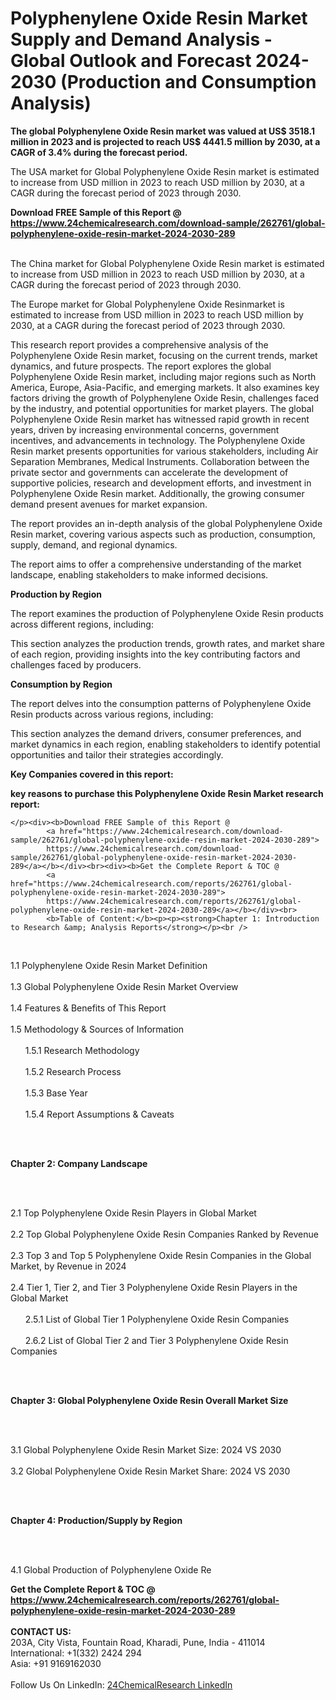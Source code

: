 <h1>Polyphenylene Oxide Resin Market Supply and Demand Analysis - Global Outlook and Forecast 2024-2030 (Production and Consumption Analysis)</h1><p><strong>The global Polyphenylene Oxide Resin market was valued at US$ 3518.1 million in 2023 and is projected to reach US$ 4441.5 million by 2030, at a CAGR of 3.4% during the forecast period.</strong></p><p>
</p><p>The USA market for Global Polyphenylene Oxide Resin market is estimated to increase from USD million in 2023 to reach USD million by 2030, at a CAGR during the forecast period of 2023 through 2030.</p><div><b>Download FREE Sample of this Report @ 
            <a href="https://www.24chemicalresearch.com/download-sample/262761/global-polyphenylene-oxide-resin-market-2024-2030-289">
            https://www.24chemicalresearch.com/download-sample/262761/global-polyphenylene-oxide-resin-market-2024-2030-289</a></b></div><br><p>
</p><p>The China market for Global Polyphenylene Oxide Resin market is estimated to increase from USD million in 2023 to reach USD million by 2030, at a CAGR during the forecast period of 2023 through 2030.</p><p>
</p><p>The Europe market for Global Polyphenylene Oxide Resinmarket is estimated to increase from USD million in 2023 to reach USD million by 2030, at a CAGR during the forecast period of 2023 through 2030.</p><p>
</p><p>This research report provides a comprehensive analysis of the Polyphenylene Oxide Resin market, focusing on the current trends, market dynamics, and future prospects. The report explores the global Polyphenylene Oxide Resin market, including major regions such as North America, Europe, Asia-Pacific, and emerging markets. It also examines key factors driving the growth of Polyphenylene Oxide Resin, challenges faced by the industry, and potential opportunities for market players. The global Polyphenylene Oxide Resin market has witnessed rapid growth in recent years, driven by increasing environmental concerns, government incentives, and advancements in technology. The Polyphenylene Oxide Resin market presents opportunities for various stakeholders, including Air Separation Membranes, Medical Instruments. Collaboration between the private sector and governments can accelerate the development of supportive policies, research and development efforts, and investment in Polyphenylene Oxide Resin market. Additionally, the growing consumer demand present avenues for market expansion. </p><p>
</p><p>The report provides an in-depth analysis of the global Polyphenylene Oxide Resin market, covering various aspects such as production, consumption, supply, demand, and regional dynamics.</p><p>
</p><p>The report aims to offer a comprehensive understanding of the market landscape, enabling stakeholders to make informed decisions.</p><p>
</p><p><strong>Production by Region</strong></p><p>
</p><p>The report examines the production of Polyphenylene Oxide Resin products across different regions, including:</p><p>
</p><p>
</p><p>This section analyzes the production trends, growth rates, and market share of each region, providing insights into the key contributing factors and challenges faced by producers.</p><p>
</p><p><strong>Consumption by Region</strong></p><p>
</p><p>The report delves into the consumption patterns of Polyphenylene Oxide Resin products across various regions, including:</p><p>
</p><p>
</p><p>This section analyzes the demand drivers, consumer preferences, and market dynamics in each region, enabling stakeholders to identify potential opportunities and tailor their strategies accordingly.</p><p>
<strong>Key Companies covered in this report:</strong></p><p>
</p><p>
</p><p><strong>key reasons to purchase this Polyphenylene Oxide Resin Market research report:</strong></p><p>

	</p><div><b>Download FREE Sample of this Report @ 
            <a href="https://www.24chemicalresearch.com/download-sample/262761/global-polyphenylene-oxide-resin-market-2024-2030-289">
            https://www.24chemicalresearch.com/download-sample/262761/global-polyphenylene-oxide-resin-market-2024-2030-289</a></b></div><br><div><b>Get the Complete Report & TOC @ 
            <a href="https://www.24chemicalresearch.com/reports/262761/global-polyphenylene-oxide-resin-market-2024-2030-289">
            https://www.24chemicalresearch.com/reports/262761/global-polyphenylene-oxide-resin-market-2024-2030-289</a></b></div><br>
            <b>Table of Content:</b><p><p><strong>Chapter 1: Introduction to Research &amp; Analysis Reports</strong></p><br />
<br />
<p>1.1 Polyphenylene Oxide Resin Market Definition<br /><br />
1.3 Global Polyphenylene Oxide Resin Market Overview<br /><br />
1.4 Features &amp; Benefits of This Report<br /><br />
1.5 Methodology &amp; Sources of Information<br /><br />
&nbsp;&nbsp;&nbsp;&nbsp;&nbsp; 1.5.1 Research Methodology<br /><br />
&nbsp;&nbsp;&nbsp;&nbsp;&nbsp; 1.5.2 Research Process<br /><br />
&nbsp;&nbsp;&nbsp;&nbsp;&nbsp; 1.5.3 Base Year<br /><br />
&nbsp;&nbsp;&nbsp;&nbsp;&nbsp; 1.5.4 Report Assumptions &amp; Caveats</p><br />
<br />
<p><strong>Chapter 2: Company Landscape</strong></p><br />
<br />
<p>2.1 Top Polyphenylene Oxide Resin Players in Global Market<br /><br />
2.2 Top Global Polyphenylene Oxide Resin Companies Ranked by Revenue<br /><br />
2.3 Top 3 and Top 5 Polyphenylene Oxide Resin Companies in the Global Market, by Revenue in 2024<br /><br />
2.4 Tier 1, Tier 2, and Tier 3 Polyphenylene Oxide Resin Players in the Global Market<br /><br />
&nbsp;&nbsp;&nbsp;&nbsp;&nbsp; 2.5.1 List of Global Tier 1 Polyphenylene Oxide Resin Companies<br /><br />
&nbsp;&nbsp;&nbsp;&nbsp;&nbsp; 2.6.2 List of Global Tier 2 and Tier 3 Polyphenylene Oxide Resin Companies</p><br />
<br />
<p><strong>Chapter 3: Global Polyphenylene Oxide Resin Overall Market Size</strong></p><br />
<br />
<p>3.1 Global Polyphenylene Oxide Resin Market Size: 2024 VS 2030<br /><br />
3.2 Global Polyphenylene Oxide Resin Market Share: 2024 VS 2030</p><br />
<br />
<p><strong>Chapter 4: Production/Supply by Region</strong></p><br />
<br />
<p>4.1 Global Production of Polyphenylene Oxide Re</p><div><b>Get the Complete Report & TOC @ 
            <a href="https://www.24chemicalresearch.com/reports/262761/global-polyphenylene-oxide-resin-market-2024-2030-289">
            https://www.24chemicalresearch.com/reports/262761/global-polyphenylene-oxide-resin-market-2024-2030-289</a></b></div><br><b>CONTACT US:</b><br>
            203A, City Vista, Fountain Road, Kharadi, Pune, India - 411014<br>
            International: +1(332) 2424 294<br>
            Asia: +91 9169162030 <br><br>
            Follow Us On LinkedIn: <a href="https://www.linkedin.com/company/24chemicalresearch/">24ChemicalResearch LinkedIn</a>
